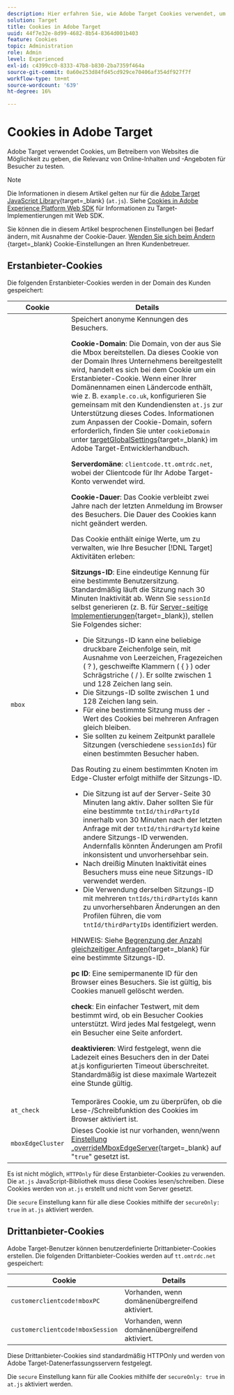 ```yaml
---
description: Hier erfahren Sie, wie Adobe Target Cookies verwendet, um Website-Betreibern die Möglichkeit zu geben, zu testen, welche Online-Inhalte und Angebote für Besucher am relevantesten sind.
solution: Target
title: Cookies in Adobe Target
uuid: 44f7e32e-8d99-4682-8b54-8364d001b403
feature: Cookies
topic: Administration
role: Admin
level: Experienced
exl-id: c4399cc0-8333-47b8-b830-2ba7359f464a
source-git-commit: 0a60e253d84fd45cd929ce70406af354df927f7f
workflow-type: tm+mt
source-wordcount: '639'
ht-degree: 16%

---
```


# Cookies in Adobe Target

Adobe Target verwendet Cookies, um Betreibern von Websites die Möglichkeit zu geben, die Relevanz von Online-Inhalten und -Angeboten für Besucher zu testen.

>[!NOTE]
>
>Die Informationen in diesem Artikel gelten nur für die [Adobe Target JavaScript Library](https://experienceleague.adobe.com/docs/target-dev/developer/client-side/at-js-implementation/functions-overview/targetglobalsettings.html?lang=de){target=_blank} (`at.js`). Siehe [Cookies in Adobe Experience Platform Web SDK](web-sdk.md) für Informationen zu Target-Implementierungen mit Web SDK.
>
>Sie können die in diesem Artikel besprochenen Einstellungen bei Bedarf ändern, mit Ausnahme der Cookie-Dauer. [Wenden Sie sich beim Ändern ](https://experienceleague.adobe.com/docs/target/using/cmp-resources-and-contact-information.html?lang=de){target=_blank} Cookie-Einstellungen an Ihren Kundenbetreuer.

## Erstanbieter-Cookies

Die folgenden Erstanbieter-Cookies werden in der Domain des Kunden gespeichert:

| Cookie | Details |
| --- | --- |
| `mbox` | Speichert anonyme Kennungen des Besuchers.<P>**Cookie-Domain**: Die Domain, von der aus Sie die Mbox bereitstellen. Da dieses Cookie von der Domain Ihres Unternehmens bereitgestellt wird, handelt es sich bei dem Cookie um ein Erstanbieter-Cookie. Wenn einer Ihrer Domänennamen einen Ländercode enthält, wie z. B. `example.co.uk`, konfigurieren Sie gemeinsam mit den Kundendiensten `at.js` zur Unterstützung dieses Codes. Informationen zum Anpassen der Cookie-Domain, sofern erforderlich, finden Sie unter `cookieDomain` unter [targetGlobalSettings](https://experienceleague.adobe.com/docs/target-dev/developer/client-side/at-js-implementation/functions-overview/targetglobalsettings.html?lang=de){target=_blank} im Adobe Target-Entwicklerhandbuch.<P>**Serverdomäne**: `clientcode.tt.omtrdc.net`, wobei der Clientcode für Ihr Adobe Target-Konto verwendet wird.<P>**Cookie-Dauer**: Das Cookie verbleibt zwei Jahre nach der letzten Anmeldung im Browser des Besuchers. Die Dauer des Cookies kann nicht geändert werden.<P>Das Cookie enthält einige Werte, um zu verwalten, wie Ihre Besucher [!DNL Target] Aktivitäten erleben:<P>**Sitzungs-ID**: Eine eindeutige Kennung für eine bestimmte Benutzersitzung. Standardmäßig läuft die Sitzung nach 30 Minuten Inaktivität ab. Wenn Sie `sessionId` selbst generieren (z. B. für [Server-seitige Implementierungen](https://experienceleague.adobe.com/docs/target-dev/developer/server-side/server-side-overview.html?lang=de){target=_blank}), stellen Sie Folgendes sicher:<ul><li>Die Sitzungs-ID kann eine beliebige druckbare Zeichenfolge sein, mit Ausnahme von Leerzeichen, Fragezeichen ( ? ), geschweifte Klammern ( { } ) oder Schrägstriche ( / ). Er sollte zwischen 1 und 128 Zeichen lang sein.</li><li>Die Sitzungs-ID sollte zwischen 1 und 128 Zeichen lang sein.</li><li>Für eine bestimmte Sitzung muss der -Wert des Cookies bei mehreren Anfragen gleich bleiben.</li><li>Sie sollten zu keinem Zeitpunkt parallele Sitzungen (verschiedene `sessionIds`) für einen bestimmten Besucher haben.</li></ul>Das Routing zu einem bestimmten Knoten im Edge-Cluster erfolgt mithilfe der Sitzungs-ID.<ul><li>Die Sitzung ist auf der Server-Seite 30 Minuten lang aktiv. Daher sollten Sie für eine bestimmte `tntId/thirdPartyId` innerhalb von 30 Minuten nach der letzten Anfrage mit der `tntId/thirdPartyId` keine andere Sitzungs-ID verwenden. Andernfalls könnten Änderungen am Profil inkonsistent und unvorhersehbar sein.</li><li>Nach dreißig Minuten Inaktivität eines Besuchers muss eine neue Sitzungs-ID verwendet werden.</li><li>Die Verwendung derselben Sitzungs-ID mit mehreren `tntIds/thirdPartyIds` kann zu unvorhersehbaren Änderungen an den Profilen führen, die vom `tntId/thirdPartyIDs` identifiziert werden.</li></ul>HINWEIS: Siehe [Begrenzung der Anzahl gleichzeitiger Anfragen](https://experienceleague.adobe.com/docs/target/using/troubleshoot/target-limits.html?lang=de#content-delivery){target=_blank} für eine bestimmte Sitzungs-ID.<P>**pc ID**: Eine semipermanente ID für den Browser eines Besuchers. Sie ist gültig, bis Cookies manuell gelöscht werden.<P>**check**: Ein einfacher Testwert, mit dem bestimmt wird, ob ein Besucher Cookies unterstützt. Wird jedes Mal festgelegt, wenn ein Besucher eine Seite anfordert.<P>**deaktivieren**: Wird festgelegt, wenn die Ladezeit eines Besuchers den in der Datei at.js konfigurierten Timeout überschreitet. Standardmäßig ist diese maximale Wartezeit eine Stunde gültig. |
| `at_check` | Temporäres Cookie, um zu überprüfen, ob die Lese-/Schreibfunktion des Cookies im Browser aktiviert ist. |
| `mboxEdgeCluster` | Dieses Cookie ist nur vorhanden, wenn/wenn [ Einstellung „overrideMboxEdgeServer](https://experienceleague.adobe.com/docs/target-dev/developer/client-side/at-js-implementation/functions-overview/targetglobalsettings.html?lang=de){target=_blank} auf &quot;`true`&quot; gesetzt ist. |

Es ist nicht möglich, `HTTPOnly` für diese Erstanbieter-Cookies zu verwenden. Die `at.js` JavaScript-Bibliothek muss diese Cookies lesen/schreiben. Diese Cookies werden von `at.js` erstellt und nicht vom Server gesetzt.

Die `secure` Einstellung kann für alle diese Cookies mithilfe der `secureOnly: true` in `at.js` aktiviert werden.

## Drittanbieter-Cookies

Adobe Target-Benutzer können benutzerdefinierte Drittanbieter-Cookies erstellen. Die folgenden Drittanbieter-Cookies werden auf `tt.omtrdc.net` gespeichert:

| Cookie | Details |
| --- | --- |
| `customerclientcode!mboxPC` | Vorhanden, wenn domänenübergreifend aktiviert. |
| `customerclientcode!mboxSession` | Vorhanden, wenn domänenübergreifend aktiviert. |

Diese Drittanbieter-Cookies sind standardmäßig HTTPOnly und werden von Adobe Target-Datenerfassungsservern festgelegt.

Die `secure` Einstellung kann für alle Cookies mithilfe der `secureOnly: true` in `at.js` aktiviert werden.
